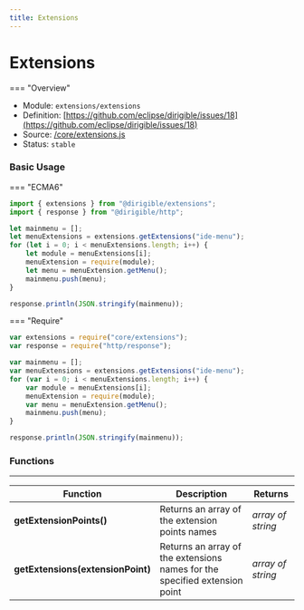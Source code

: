 ```yaml
---
title: Extensions
---
```


Extensions
===

=== "Overview"
- Module: `extensions/extensions`
- Definition: [https://github.com/eclipse/dirigible/issues/18](https://github.com/eclipse/dirigible/issues/18)
- Source: [/core/extensions.js](https://github.com/eclipse/dirigible/blob/master/components/api-extensions/src/main/resources/META-INF/dirigible/extensions/extensions.js)
- Status: `stable`

### Basic Usage

=== "ECMA6"

```javascript
import { extensions } from "@dirigible/extensions";
import { response } from "@dirigible/http";

let mainmenu = [];
let menuExtensions = extensions.getExtensions("ide-menu");
for (let i = 0; i < menuExtensions.length; i++) {
    let module = menuExtensions[i];
    menuExtension = require(module);
    let menu = menuExtension.getMenu();
    mainmenu.push(menu);
}

response.println(JSON.stringify(mainmenu));
```

=== "Require"

```javascript
var extensions = require("core/extensions");
var response = require("http/response");

var mainmenu = [];
var menuExtensions = extensions.getExtensions("ide-menu");
for (var i = 0; i < menuExtensions.length; i++) {
    var module = menuExtensions[i];
    menuExtension = require(module);
    var menu = menuExtension.getMenu();
    mainmenu.push(menu);
}

response.println(JSON.stringify(mainmenu));
```


### Functions

---

Function     | Description | Returns
------------ | ----------- | --------
**getExtensionPoints()** | Returns an array of the extension points names | *array of string*
**getExtensions(extensionPoint)**   | Returns an array of the extensions names for the specified extension point | *array of string*
